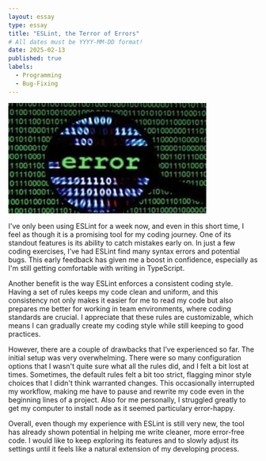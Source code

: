 ```yaml
---
layout: essay
type: essay
title: "ESLint, the Terror of Errors"
# All dates must be YYYY-MM-DD format!
date: 2025-02-13
published: true
labels:
  - Programming
  - Bug-Fixing
---
```


<img width="400px" class="rounded float-start pe-4" src="https://github.com/Justinrb998/Justinrb998.GitHub.io/blob/main/img/Error.jfif">

I've only been using ESLint for a week now, and even in this short time, I feel as though it is a promising tool for my coding journey. One of its standout features is its ability to catch mistakes early on. In just a few coding exercises, I’ve had ESLint find many syntax errors and potential bugs. This early feedback has given me a boost in confidence, especially as I'm still getting comfortable with writing in TypeScript.

Another benefit is the way ESLint enforces a consistent coding style. Having a set of rules keeps my code clean and uniform, and this consistency not only makes it easier for me to read my code but also prepares me better for working in team environments, where coding standards are crucial. I appreciate that these rules are customizable, which means I can gradually create my coding style while still keeping to good practices.

However, there are a couple of drawbacks that I’ve experienced so far. The initial setup was very overwhelming. There were so many configuration options that I wasn't quite sure what all the rules did, and I felt a bit lost at times. Sometimes, the default rules felt a bit too strict, flagging minor style choices that I didn't think warranted changes. This occasionally interrupted my workflow, making me have to pause and rewrite my code even in the beginning lines of a project. Also for me personally, I struggled greatly to get my computer to install node as it seemed particulary error-happy.

Overall, even though my experience with ESLint is still very new, the tool has already shown potential in helping me write cleaner, more error-free code. I would like to keep exploring its features and to slowly adjust its settings until it feels like a natural extension of my developing process.
